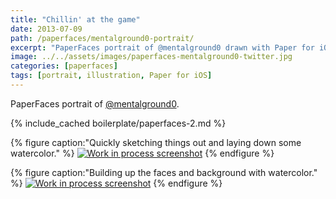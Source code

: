 ```yaml
---
title: "Chillin' at the game"
date: 2013-07-09
path: /paperfaces/mentalground0-portrait/
excerpt: "PaperFaces portrait of @mentalground0 drawn with Paper for iOS on an iPad."
image: ../../assets/images/paperfaces-mentalground0-twitter.jpg
categories: [paperfaces]
tags: [portrait, illustration, Paper for iOS]
---
```


PaperFaces portrait of [@mentalground0](https://twitter.com/mentalground0).

{% include_cached boilerplate/paperfaces-2.md %}

{% figure caption:"Quickly sketching things out and laying down some watercolor." %}
[![Work in process screenshot](../../assets/images/paperfaces-mentalground0-process-1-600.jpg)](../../assets/images/paperfaces-mentalground0-process-1-lg.jpg)
{% endfigure %}

{% figure caption:"Building up the faces and background with watercolor." %}
[![Work in process screenshot](../../assets/images/paperfaces-mentalground0-process-2-600.jpg)](../../assets/images/paperfaces-mentalground0-process-2-lg.jpg)
{% endfigure %}
